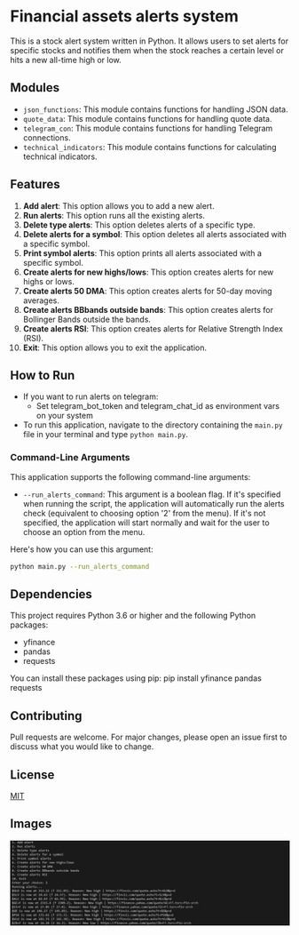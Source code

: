 # Financial assets alerts system

This is a stock alert system written in Python. It allows users to set alerts for specific stocks and notifies them when the stock reaches a certain level or hits a new all-time high or low.

## Modules

- `json_functions`: This module contains functions for handling JSON data.
- `quote_data`: This module contains functions for handling quote data.
- `telegram_con`: This module contains functions for handling Telegram connections.
- `technical_indicators`: This module contains functions for calculating technical indicators.


## Features

1. **Add alert**: This option allows you to add a new alert.
2. **Run alerts**: This option runs all the existing alerts.
3. **Delete type alerts**: This option deletes alerts of a specific type.
4. **Delete alerts for a symbol**: This option deletes all alerts associated with a specific symbol.
5. **Print symbol alerts**: This option prints all alerts associated with a specific symbol.
6. **Create alerts for new highs/lows**: This option creates alerts for new highs or lows.
7. **Create alerts 50 DMA**: This option creates alerts for 50-day moving averages.
8. **Create alerts BBbands outside bands**: This option creates alerts for Bollinger Bands outside the bands.
9. **Create alerts RSI**: This option creates alerts for Relative Strength Index (RSI).
10. **Exit**: This option allows you to exit the application.

## How to Run
- If you want to run alerts on telegram:
  - Set telegram_bot_token and telegram_chat_id as environment vars on your system 
- To run this application, navigate to the directory containing the `main.py` file in your terminal and type `python main.py`.

### Command-Line Arguments

This application supports the following command-line arguments:

- `--run_alerts_command`: This argument is a boolean flag. If it's specified when running the script, the application will automatically run the alerts check (equivalent to choosing option '2' from the menu). If it's not specified, the application will start normally and wait for the user to choose an option from the menu.

Here's how you can use this argument:

```bash
python main.py --run_alerts_command
```

## Dependencies

This project requires Python 3.6 or higher and the following Python packages:

- yfinance
- pandas
- requests

You can install these packages using pip:
pip install yfinance pandas requests

## Contributing

Pull requests are welcome. For major changes, please open an issue first to discuss what you would like to change.

## License

[MIT](https://choosealicense.com/licenses/mit/)

## Images
![Alt text](https://github.com/tiagolvsantos/quick_alerts/blob/main/assets/running_alerts.png?raw=true)